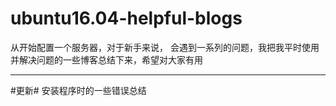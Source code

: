 # ubuntu16.04-helpful-blogs
从开始配置一个服务器，对于新手来说， 会遇到一系列的问题，我把我平时使用并解决问题的一些博客总结下来，希望对大家有用
***************************
#更新# 安装程序时的一些错误总结
